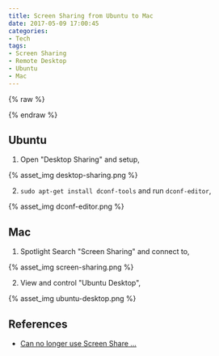 ```yaml
---
title: Screen Sharing from Ubuntu to Mac
date: 2017-05-09 17:00:45
categories:
- Tech
tags:
- Screen Sharing
- Remote Desktop
- Ubuntu
- Mac
---
```


{% raw %}
<style type="text/css">
.post-body .fancybox img { margin: 0 auto 25px; }
</style>
{% endraw %}

## Ubuntu

1) Open "Desktop Sharing" and setup,

{% asset_img desktop-sharing.png %}

2) `sudo apt-get install dconf-tools` and run `dconf-editor`,

{% asset_img dconf-editor.png %}

## Mac

1) Spotlight Search "Screen Sharing" and connect to,

<!-- more -->

{% asset_img screen-sharing.png %}

2) View and control "Ubuntu Desktop",

{% asset_img ubuntu-desktop.png %}

## References

* [Can no longer use Screen Share ...](https://askubuntu.com/questions/463486/can-no-longer-use-screen-share-to-connect-mac-to-ubuntu-since-upgrading-to-14-04)

<!--

Alternatives (failed):

```
# 1) Ubuntu:

$ sudo vi /etc/ssh/sshd_config
X11Forwarding yes

$ sudo service ssh restart

# 2) Mac:

# XQuartz: https://www.xquartz.org/
$ brew install Caskroom/cask/xquartz

# 3) XQuartz:

# SSH denied
$ sudo vi /etc/ssh/ssh_config
Host *
    ForwardAgent yes
    ForwardX11 yes
$ ssh -X <user@host>

# Remote Desktop from Mac to Ubuntu
$ Xnest -geometry 1280x800 :1 & DISPLAY=:1 ssh -Y <user@host> gnome-session
```

But,

```
Warning: No xauth data; using fake authentication data for X11 forwarding.
Assertion failed: (key->initialized), function dixGetPrivateAddr, file ../include/privates.h, line 122.
connect /tmp/.X11-unix/X1: Connection refused
connect /tmp/.X11-unix/X1: Connection refused

** (gnome-session:4546): WARNING **: Could not open X display
connect /tmp/.X11-unix/X1: Connection refused
connect /tmp/.X11-unix/X1: Connection refused
connect /tmp/.X11-unix/X1: Connection refused
connect /tmp/.X11-unix/X1: Connection refused

** (gnome-session:4546): WARNING **: Cannot open display:
[1]+  Abort trap: 6           Xnest -geometry 1280x800 :1
```

-->
